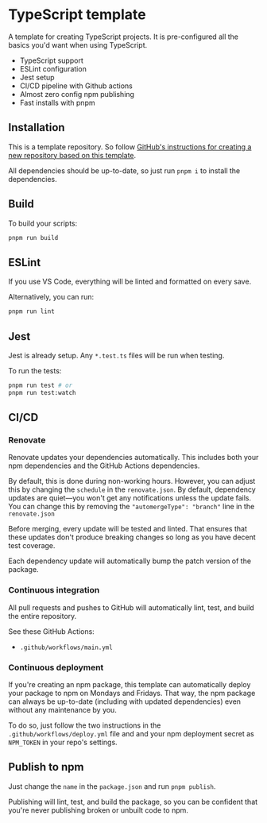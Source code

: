 # TypeScript template

A template for creating TypeScript projects. It is pre-configured all the basics you'd want when using TypeScript.

- TypeScript support
- ESLint configuration
- Jest setup
- CI/CD pipeline with Github actions
- Almost zero config npm publishing
- Fast installs with pnpm

## Installation

This is a template repository. So follow [GitHub's instructions for creating a new repository based on this template](https://docs.github.com/en/github/creating-cloning-and-archiving-repositories/creating-a-repository-from-a-template).

All dependencies should be up-to-date, so just run `pnpm i` to install the dependencies.

## Build

To build your scripts:

```bash
pnpm run build
```

## ESLint

If you use VS Code, everything will be linted and formatted on every save.

Alternatively, you can run:

```bash
pnpm run lint
```

## Jest

Jest is already setup. Any `*.test.ts` files will be run when testing.

To run the tests:

```bash
pnpm run test # or
pnpm run test:watch
```

## CI/CD

### Renovate

Renovate updates your dependencies automatically. This includes both your npm dependencies and the GitHub Actions dependencies.

By default, this is done during non-working hours. However, you can adjust this by changing the `schedule` in the `renovate.json`. By default, dependency updates are quiet—you won't get any notifications unless the update fails. You can change this by removing the `"automergeType": "branch"` line in the `renovate.json`

Before merging, every update will be tested and linted. That ensures that these updates don't produce breaking changes so long as you have decent test coverage.

Each dependency update will automatically bump the patch version of the package.

### Continuous integration

All pull requests and pushes to GitHub will automatically lint, test, and build the entire repository.

See these GitHub Actions:

- `.github/workflows/main.yml`

### Continuous deployment

If you're creating an npm package, this template can automatically deploy your package to npm on Mondays and Fridays. That way, the npm package can always be up-to-date (including with updated dependencies) even without any maintenance by you.

To do so, just follow the two instructions in the `.github/workflows/deploy.yml` file and and your npm deployment secret as `NPM_TOKEN` in your repo's settings.

## Publish to npm

Just change the `name` in the `package.json` and run `pnpm publish`.

Publishing will lint, test, and build the package, so you can be confident that you're never publishing broken or unbuilt code to npm.
